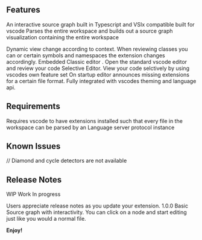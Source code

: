 ## Features
An interactive source graph built in Typescript and VSIx compatible built for vscode
Parses the entire workspace and builds out a source graph visualization containing the entire workspace

Dynamic view change according to context. When reviewing classes you can or certain symbols and namespaces the extension changes accordingly.
Embedded Classic editor . Open the standard vscode editor and review your code
Selective Editor. View your code selctively by using vscodes own feature set
On startup editor announces missing extensions for a certain file format. 
Fully integrated with vscodes theming and language api.



## Requirements

Requires vscode to have extensions installed such that every file in the workspace can be parsed by an Language server protocol instance

## Known Issues

// Diamond and cycle detectors are not available


## Release Notes
WIP 
Work In progress

Users appreciate release notes as you update your extension.
1.0.0 Basic Source graph with interactivity. You can click on a node and start editing just like you would a normal file. 

**Enjoy!**
